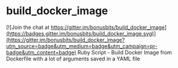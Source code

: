 # build_docker_image

[![Join the chat at https://gitter.im/bonusbits/build_docker_image](https://badges.gitter.im/bonusbits/build_docker_image.svg)](https://gitter.im/bonusbits/build_docker_image?utm_source=badge&utm_medium=badge&utm_campaign=pr-badge&utm_content=badge)
Ruby Script - Build Docker Image from Dockerfile with a lot of arguments saved in a YAML file
